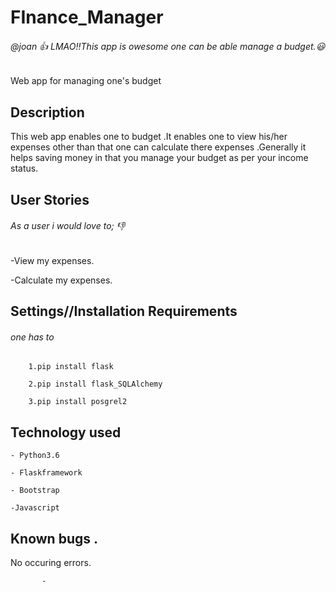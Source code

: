 # FInance_Manager

###### @joan :+1: LMAO!!This app is owesome one can be able manage a budget.:smiley:

Web app for managing one's budget

## Description 

This web app enables one to budget .It enables one to view his/her expenses other than that one can calculate there expenses
.Generally it helps saving money in that you manage your budget as per your income status.

## User Stories 

###### As a user i would love to;   :thumbsdown:

   -View my expenses.
   
   -Calculate my expenses.
   
## Settings//Installation Requirements 

###### one has to 

        1.pip install flask
        
        2.pip install flask_SQLAlchemy
        
        3.pip install posgrel2
    
  ## Technology used
  
    - Python3.6
    
    - Flaskframework
    
    - Bootstrap
    
    -Javascript
    
 ## Known bugs .
 
No occuring errors.
    
 
           -
